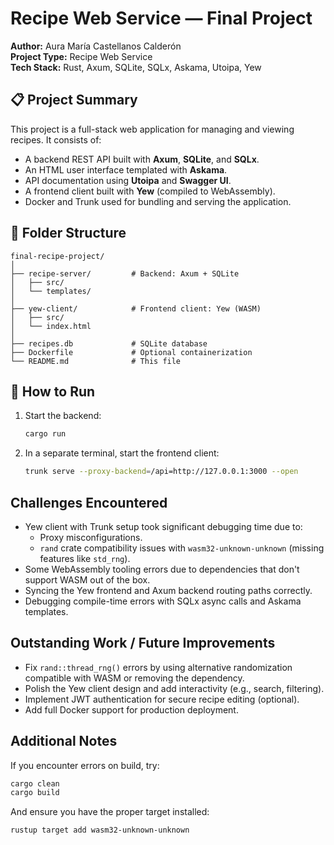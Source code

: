 # Recipe Web Service — Final Project

**Author:** Aura María Castellanos Calderón  
**Project Type:** Recipe Web Service  
**Tech Stack:** Rust, Axum, SQLite, SQLx, Askama, Utoipa, Yew  

## 📋 Project Summary

This project is a full-stack web application for managing and viewing recipes. It consists of:

- A backend REST API built with **Axum**, **SQLite**, and **SQLx**.
- An HTML user interface templated with **Askama**.
- API documentation using **Utoipa** and **Swagger UI**.
- A frontend client built with **Yew** (compiled to WebAssembly).
- Docker and Trunk used for bundling and serving the application.

## 🧱 Folder Structure

```
final-recipe-project/
│
├── recipe-server/         # Backend: Axum + SQLite
│   ├── src/
│   └── templates/
│
├── yew-client/            # Frontend client: Yew (WASM)
│   ├── src/
│   └── index.html
│
├── recipes.db             # SQLite database
├── Dockerfile             # Optional containerization
└── README.md              # This file
```

## 🚀 How to Run

1. Start the backend:
   ```bash
   cargo run
   ```

2. In a separate terminal, start the frontend client:
   ```bash
   trunk serve --proxy-backend=/api=http://127.0.0.1:3000 --open
   ```
## Challenges Encountered

- Yew client with Trunk setup took significant debugging time due to:
  - Proxy misconfigurations.
  - `rand` crate compatibility issues with `wasm32-unknown-unknown` (missing features like `std_rng`).
- Some WebAssembly tooling errors due to dependencies that don't support WASM out of the box.
- Syncing the Yew frontend and Axum backend routing paths correctly.
- Debugging compile-time errors with SQLx async calls and Askama templates.

## Outstanding Work / Future Improvements

- Fix `rand::thread_rng()` errors by using alternative randomization compatible with WASM or removing the dependency.
- Polish the Yew client design and add interactivity (e.g., search, filtering).
- Implement JWT authentication for secure recipe editing (optional).
- Add full Docker support for production deployment.

## Additional Notes

If you encounter errors on build, try:
```bash
cargo clean
cargo build
```

And ensure you have the proper target installed:
```bash
rustup target add wasm32-unknown-unknown
```

